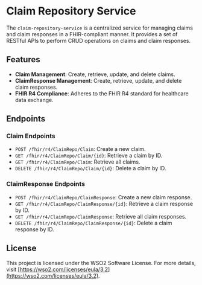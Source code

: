 # Claim Repository Service

The `claim-repository-service` is a centralized service for managing claims and claim responses in a FHIR-compliant manner. It provides a set of RESTful APIs to perform CRUD operations on claims and claim responses.

## Features

- **Claim Management**: Create, retrieve, update, and delete claims.
- **ClaimResponse Management**: Create, retrieve, update, and delete claim responses.
- **FHIR R4 Compliance**: Adheres to the FHIR R4 standard for healthcare data exchange.

## Endpoints

### Claim Endpoints

- `POST /fhir/r4/ClaimRepo/Claim`: Create a new claim.
- `GET /fhir/r4/ClaimRepo/Claim/{id}`: Retrieve a claim by ID.
- `GET /fhir/r4/ClaimRepo/Claim`: Retrieve all claims.
- `DELETE /fhir/r4/ClaimRepo/Claim/{id}`: Delete a claim by ID.

### ClaimResponse Endpoints

- `POST /fhir/r4/ClaimRepo/ClaimResponse`: Create a new claim response.
- `GET /fhir/r4/ClaimRepo/ClaimResponse/{id}`: Retrieve a claim response by ID.
- `GET /fhir/r4/ClaimRepo/ClaimResponse`: Retrieve all claim responses.
- `DELETE /fhir/r4/ClaimRepo/ClaimResponse/{id}`: Delete a claim response by ID.

## License

This project is licensed under the WSO2 Software License. For more details, visit [https://wso2.com/licenses/eula/3.2](https://wso2.com/licenses/eula/3.2).
